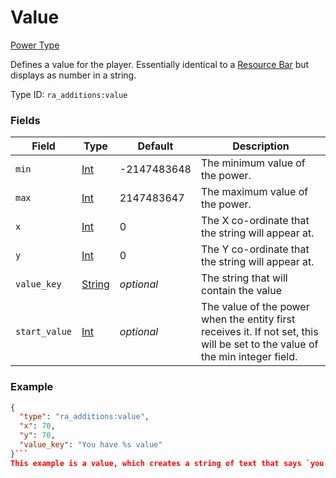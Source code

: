 # Value
[Power Type](../power_types.md)

Defines a value for the player. Essentially identical to a [Resource Bar](https://origins.readthedocs.io/en/latest/types/power_types/resource/) but displays as number in a string.

Type ID: `ra_additions:value`
### Fields
Field | Type | Default | Description
------|------|---------|-------------
`min` | [Int](../data_types/int.md) | -2147483648 | The minimum value of the power.
`max` | [Int](../data_types/int.md) | 2147483647 | The maximum value of the power.
`x` | [Int](../data_types/int.md) | 0 | The X co-ordinate that the string will appear at.
`y` | [Int](../data_types/int.md) | 0 | The Y co-ordinate that the string will appear at.
`value_key` | [String](../data_types/string.md) | _optional_ | The string that will contain the value
`start_value` | [Int](../data_types/int.md) | _optional_ | The value of the power when the entity first receives it. If not set, this will be set to the value of the min integer field.

### Example
```json
{
  "type": "ra_additions:value",
  "x": 70,
  "y": 70,
  "value_key": "You have %s value"
}```
This example is a value, which creates a string of text that says `you have X value` where X is the internal value of the power.

